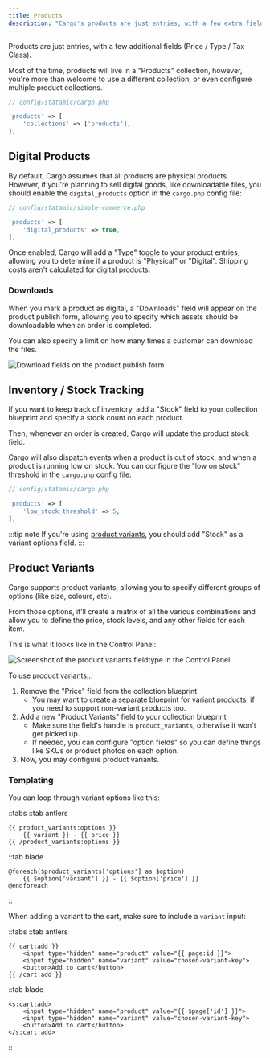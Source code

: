 ```yaml
---
title: Products
description: "Cargo's products are just entries, with a few extra fields. This page explains how to set up products, including digital products, inventory tracking, and product variants."
---
```


Products are just entries, with a few additional fields (Price / Type / Tax Class). 

Most of the time, products will live in a "Products" collection, however, you're more than welcome to use a different collection, or even configure multiple product collections.

```php
// config/statamic/cargo.php

'products' => [  
    'collections' => ['products'],  
],
```

## Digital Products
By default, Cargo assumes that all products are physical products. However, if you're planning to sell digital goods, like downloadable files, you should enable the `digital_products` option in the `cargo.php` config file:

```php
// config/statamic/simple-commerce.php

'products' => [
	'digital_products' => true,
],
```

Once enabled, Cargo will add a "Type" toggle to your product entries, allowing you to determine if a product is "Physical" or "Digital". Shipping costs aren't calculated for digital products.

### Downloads

When you mark a product as digital, a "Downloads" field will appear on the product publish form, allowing you to specify which assets should be downloadable when an order is completed. 

You can also specify a limit on how many times a customer can download the files.

![Download fields on the product publish form](/images/product-downloads.png)

## Inventory / Stock Tracking
If you want to keep track of inventory, add a "Stock" field to your collection blueprint and specify a stock count on each product.

Then, whenever an order is created, Cargo will update the product stock field.

Cargo will also dispatch events when a product is out of stock, and when a product is running low on stock. You can configure the "low on stock" threshold in the `cargo.php` config file:

```php
// config/statamic/cargo.php

'products' => [  
    'low_stock_threshold' => 5,  
],
```

:::tip note
If you're using [product variants](#product-variants), you should add "Stock" as a variant options field.
:::

## Product Variants
Cargo supports product variants, allowing you to specify different groups of options (like size, colours, etc). 

From those options, it'll create a matrix of all the various combinations and allow you to define the price, stock levels, and any other fields for each item.

This is what it looks like in the Control Panel:

![Screenshot of the product variants fieldtype in the Control Panel](/images/product-variants.png)

To use product variants...
1. Remove the "Price" field from the collection blueprint
	* You may want to create a separate blueprint for variant products, if you need to support non-variant products too.
2. Add a new "Product Variants" field to your collection blueprint
	* Make sure the field's handle is `product_variants`, otherwise it won't get picked up.
	* If needed, you can configure "option fields" so you can define things like SKUs or product photos on each option.
3. Now, you may configure product variants. 

### Templating
You can loop through variant options like this:

::tabs
::tab antlers
```antlers
{{ product_variants:options }}
	{{ variant }} - {{ price }}
{{ /product_variants:options }}
```
::tab blade
```blade
@foreach($product_variants['options'] as $option)
	{{ $option['variant'] }} - {{ $option['price'] }}
@endforeach
```
::

When adding a variant to the cart, make sure to include a `variant` input:

::tabs
::tab antlers
```antlers
{{ cart:add }}
	<input type="hidden" name="product" value="{{ page:id }}">
	<input type="hidden" name="variant" value="chosen-variant-key">
	<button>Add to cart</button>
{{ /cart:add }}
```
::tab blade
```blade
<s:cart:add>
	<input type="hidden" name="product" value="{{ $page['id'] }}">
	<input type="hidden" name="variant" value="chosen-variant-key">
	<button>Add to cart</button>
</s:cart:add>
```
::
